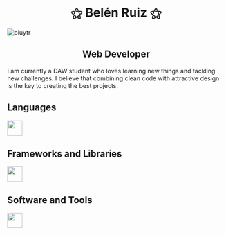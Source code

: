# <div align="center"> ⚝ Belén Ruiz ⚝ </div>
![oiuytr](https://github.com/user-attachments/assets/f72ded5b-4b9c-481a-a423-d71fb876c470)

## <div align="center"> Web Developer </div>
I am currently a DAW student who loves learning new things and tackling new challenges. I believe that combining clean code with attractive design is the key to creating the best projects.

## Languages
<img src="https://skillicons.dev/icons?i=java,js,html,css,php" height="35"/>

## Frameworks and Libraries
<img src="https://skillicons.dev/icons?i=tailwind,laravel" height="35"/>

## Software and Tools
<img src="https://skillicons.dev/icons?i=docker,idea,mysql,vscode,windows,linux,aws" height="35"/>
